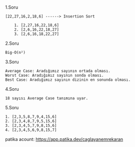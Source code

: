 1.Soru

    [22,27,16,2,18,6] ------> Insertion Sort

        1. [2,27,16,22,18,6]
        2. [2,6,16,22,18,27]
        3. [2,6,16,18,22,27]

2.Soru

    Big-O(n²)

3.Soru

    Average Case: Aradığımız sayının ortada olması.
    Worst Case: Aradığımız sayının sonda olması.
    Best Case: Aradığımız sayının dizinin en sonunda olması.

4.Soru

    18 sayısı Average Case tanımına uyar.

5.Soru

    1. [2,3,5,8,7,9,4,15,6]
    2. [2,3,4,8,7,9,5,15,6]
    3. [2,3,4,5,7,9,8,15,6]
    4. [2,3,4,5,6,9,8,15,7]


patika acount: https://app.patika.dev/caglayanemrekaran